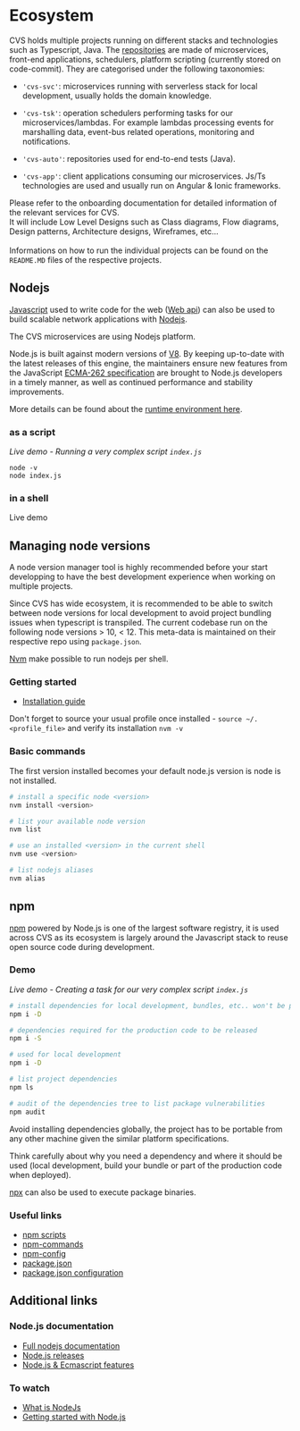 # Ecosystem

CVS holds multiple projects running on different stacks and technologies such as Typescript, Java.
The [repositories](https://github.com/dvsa) are made of microservices, front-end applications, schedulers, platform scripting (currently stored on code-commit).
They are categorised under the following taxonomies:

- `'cvs-svc'`: microservices running with serverless stack for local development, usually holds the domain knowledge.

- `'cvs-tsk'`: operation schedulers performing tasks for our microservices/lambdas. For example lambdas processing events for marshalling data, event-bus related operations, monitoring and notifications.

- `'cvs-auto'`: repositories used for end-to-end tests (Java).

- `'cvs-app'`: client applications consuming our microservices. Js/Ts technologies are used and usually run on Angular & Ionic frameworks.

Please refer to the onboarding documentation for detailed information of the relevant services for CVS.<br>
It will include Low Level Designs such as Class diagrams, Flow diagrams, Design patterns, Architecture designs, Wireframes, etc...<br><br>
Informations on how to run the individual projects can be found on the `README.MD` files of the respective projects.

## Nodejs

[Javascript](https://developer.mozilla.org/en-US/docs/Web/JavaScript) used to write code for the web ([Web api](https://developer.mozilla.org/en-US/docs/Web/API)) can also be used to build scalable network applications with [Nodejs](https://nodejs.org/en/).

The CVS microservices are using Nodejs platform.

Node.js is built against modern versions of [V8](https://v8.dev/). By keeping up-to-date with the latest releases of this engine, the maintainers ensure new features from the JavaScript [ECMA-262 specification](https://www.ecma-international.org/publications-and-standards/standards/ecma-262/) are brought to Node.js developers in a timely manner, as well as continued performance and stability improvements.

More details can be found about the [runtime environment here](https://olinations.medium.com/the-javascript-runtime-environment-d58fa2e60dd0).

### as a script

_Live demo - Running a very complex script `index.js`_

```
node -v
node index.js
```

### in a shell

Live demo

## Managing node versions

A node version manager tool is highly recommended before your start developping to have the best development experience when working on multiple projects.

Since CVS has wide ecosystem, it is recommended to be able to switch between node versions for local development to avoid project bundling issues when typescript is transpiled.
The current codebase run on the following node versions > 10, < 12.
This meta-data is maintained on their respective repo using `package.json`.

[Nvm](https://github.com/nvm-sh/nvm) make possible to run nodejs per shell.

### Getting started

- [Installation guide](https://github.com/nvm-sh/nvm#installing-and-updating)

Don't forget to source your usual profile once installed - `source ~/.<profile_file>` and verify its installation `nvm -v`

### Basic commands

The first version installed becomes your default node.js version is node is not installed.

```sh
# install a specific node <version>
nvm install <version>

# list your available node version
nvm list

# use an installed <version> in the current shell
nvm use <version>

# list nodejs aliases
nvm alias
```

## npm

[npm](https://docs.npmjs.com/about-npm) powered by Node.js is one of the largest software registry, it is used across CVS as its ecosystem is largely around the Javascript stack to reuse open source code during development.

### Demo

_Live demo - Creating a task for our very complex script `index.js`_

```sh
# install dependencies for local development, bundles, etc.. won't be part of the production code
npm i -D

# dependencies required for the production code to be released
npm i -S

# used for local development
npm i -D

# list project dependencies
npm ls

# audit of the dependencies tree to list package vulnerabilities
npm audit
```

Avoid installing dependencies globally, the project has to be portable from any other machine given the similar platform specifications.

Think carefully about why you need a dependency and where it should be used (local development, build your bundle or part of the production code when deployed).

[npx](https://www.npmjs.com/package/npx) can also be used to execute package binaries.

### Useful links

- [npm scripts](https://docs.npmjs.com/cli/v6/using-npm/scripts)
- [npm-commands](https://docs.npmjs.com/cli/v6/commands)
- [npm-config](https://docs.npmjs.com/cli/v6/using-npm/config)
- [package.json](https://docs.npmjs.com/cli/v6/configuring-npm/package-json)
- [package.json configuration](https://docs.npmjs.com/cli/v6/configuring-npm/package-json#config)

## Additional links

### Node.js documentation

- [Full nodejs documentation](https://nodejs.org/docs/latest-v10.x/api/)
- [Node.js releases](https://nodejs.org/en/about/releases/)
- [Node.js & Ecmascript features](https://node.green/)

### To watch

- [What is NodeJs](https://www.youtube.com/watch?v=pU9Q6oiQNd0)
- [Getting started with Node.js](https://www.youtube.com/watch?v=TlB_eWDSMt4)

